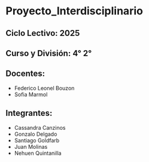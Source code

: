 # Proyecto_Interdisciplinario
## Ciclo Lectivo: 2025
## Curso y División: 4° 2°
## Docentes:
  - Federico Leonel Bouzon
  - Sofia Marmol
## Integrantes:
  - Cassandra Canzinos
  - Gonzalo Delgado
  - Santiago Goldfarb
  - Juan Molinas
  - Nehuen Quintanilla
